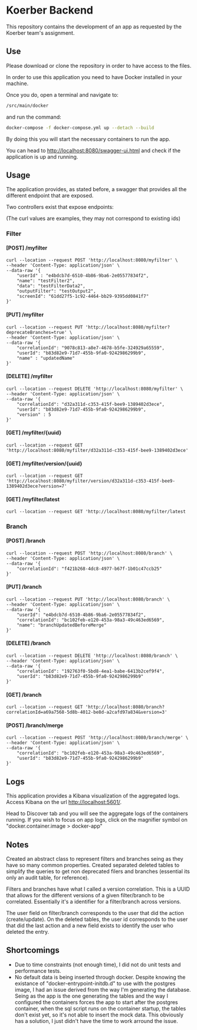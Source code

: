 # Koerber Backend 

This repository contains the development of an app as requested by the Koerber team's assignment.

## Use

Please download or clone the repository in order to have access to the files.

In order to use this application you need to have Docker installed in your machine.

Once you do, open a terminal and navigate to:

```bash
/src/main/docker
```

and run the command:

```bash
docker-compose -f docker-compose.yml up --detach --build
```

By doing this you will start the necessary containers to run the app.

You can head to [http://localhost:8080/swagger-ui.html](http://localhost:8080/swagger-ui.html) and check if the application is up and running.

## Usage

The application provides, as stated before, a swagger that provides all the different endpoint that are exposed.

Two controllers exist that expose endpoints:

(The curl values are examples, they may not correspond to existing ids)

### Filter

#### [POST] /myfilter
```curl
curl --location --request POST 'http://localhost:8080/myfilter' \
--header 'Content-Type: application/json' \
--data-raw '{
    "userId" : "e4bdcb7d-6510-4b86-9ba6-2e05577834f2",
    "name": "testFilter2",
    "data": "testFilterData2",
    "outputFilter": "testOutput2",
    "screenId": "61dd27f5-1c92-4464-bb29-9395dd0841f7"
}'
```
#### [PUT] /myfilter
```curl
curl --location --request PUT 'http://localhost:8080/myfilter?deprecateBranches=true' \
--header 'Content-Type: application/json' \
--data-raw '{
    "correlationId": "9078c813-a8e7-4678-b5fe-324929a65559",
    "userId": "b83d82e9-71d7-455b-9fa0-9242986299b9",
    "name" : "updatedName"
}'
```
#### [DELETE] /myfilter
```curl
curl --location --request DELETE 'http://localhost:8080/myfilter' \
--header 'Content-Type: application/json' \
--data-raw '{
    "correlationId": "d32a311d-c353-415f-bee9-1389402d3ece",
    "userId": "b83d82e9-71d7-455b-9fa0-9242986299b9",
    "version" : 5
}'
```
#### [GET] /myfilter/{uuid}
```curl
curl --location --request GET 'http://localhost:8080/myfilter/d32a311d-c353-415f-bee9-1389402d3ece'
```
#### [GET] /myfilter/version/{uuid}
```curl
curl --location --request GET 'http://localhost:8080/myfilter/version/d32a311d-c353-415f-bee9-1389402d3ece?version=7'
```
#### [GET] /myfilter/latest
```curl
curl --location --request GET 'http://localhost:8080/myfilter/latest
```

### Branch

#### [POST] /branch
```curl
curl --location --request POST 'http://localhost:8080/branch' \
--header 'Content-Type: application/json' \
--data-raw '{
    "correlationId": "f421b268-4dc8-4977-b67f-1b01c47ccb25"
}'
```
#### [PUT] /branch
```curl
curl --location --request PUT 'http://localhost:8080/branch' \
--header 'Content-Type: application/json' \
--data-raw '{
    "userId": "e4bdcb7d-6510-4b86-9ba6-2e05577834f2",
    "correlationId": "bc102feb-e120-453a-98a3-49c463ed6569",
    "name": "branchUpdatedBeforeMerge"
}'
```
#### [DELETE] /branch
```curl
curl --location --request DELETE 'http://localhost:8080/branch' \
--header 'Content-Type: application/json' \
--data-raw '{
    "correlationId": "192763f0-5bd8-4ea1-babe-6413b2cef9f4",
    "userId": "b83d82e9-71d7-455b-9fa0-9242986299b9"
}'
```
#### [GET] /branch
```curl
curl --location --request GET 'http://localhost:8080/branch?correlationId=a69a7568-5d8b-4012-be8d-a2cafd97a834&version=3'
```
#### [POST] /branch/merge
```curl
curl --location --request POST 'http://localhost:8080/branch/merge' \
--header 'Content-Type: application/json' \
--data-raw '{
    "correlationId": "bc102feb-e120-453a-98a3-49c463ed6569",
    "userId": "b83d82e9-71d7-455b-9fa0-9242986299b9"
}'
```

## Logs

This application provides a Kibana visualization of the aggregated logs. Access Kibana on the url [http://localhost:5601/](http://localhost:5601/).

Head to Discover tab and you will see the aggregate logs of the containers running. If you wish to focus on app logs, click on the magnifier symbol on "docker.container.image > docker-app"

## Notes

Created an abstract class to represent filters and branches seing as they have so many common properties. Created separated deleted tables to simplify the queries to get non deprecated filers and branches (essential its only an audit table, for reference).

Filters and branches have what I called a version correlation. This is a UUID that allows for the different versions of a given filter/branch to be correlated. Essentially it's a identifier for a filter/branch across versions.

The user field on filter/branch corresponds to the user that did the action (create/update). On the deleted tables, the user id corresponds to the user that did the last action and a new field exists to identify the user who deleted the entry.


## Shortcomings

- Due to time constraints (not enough time), I did not do unit tests and performance tests.
- No default data is being inserted through docker. Despite knowing the existance of "docker-entrypoint-initdb.d" to use with the postgres image, I had an issue derived from the way I'm generating the database. Seing as the app is the one generating the tables and the way I configured the containers forces the app to start after the postgres container, when the sql script runs on the container startup, the tables don't exist yet, so it's not able to insert the mock data. This obviously has a solution, I just didn't have the time to work arround the issue.



